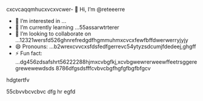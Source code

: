 cxcvcaqqmhucxvcxvcwer- 👋 Hi, I’m @reteeerre
- 👀 I’m interested in ...
- 🌱 I’m currently learning ...55assarwtrterer
- 💞️ I’m looking to collaborate on ...12321wersfd526ghnrefredgdfhgmmuhmxcvcxfewfbffdwerwerryjyjy
- 😄 Pronouns: ...b2wrexcvvcxsfdsfedfgerrevc54ytyzsdcumjfdedeej,ghgff
- ⚡ Fun fact: ...dg456zdsafshrt56222288hjmxcvbgfkj,xcvbgwewrerweewffeetrsggeregrewewewdsds
8786dfgsdsfffcvbvcbgfhgfgfbgfbfgcv
<!---rwecvnvb152955+dsfcxvchywcxvcxvcvbbvvv
reteeerre/reteeerre is a ✨ special ✨ repository because its123 `README.md` (this fi3le) appears on youffr GitrwerHgfbfgub prohrtfile8htrthgf876dfdfgdgdfxcvd.sdasfd
You can click the Preview link to take a look at your changes.пd4545sdf1sdf232162dfgdfzxxx
--->hdgtertfv
55cbvvbcvcbvc
dfg
hr
egfd
